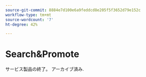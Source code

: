 ```yaml
---
source-git-commit: 8884e7d100e6a9feddcd8e205f5f3652d79e152c
workflow-type: tm+mt
source-wordcount: '7'
ht-degree: 42%

---
```

# Search&amp;Promote

サービス製品の終了。 アーカイブ済み.
